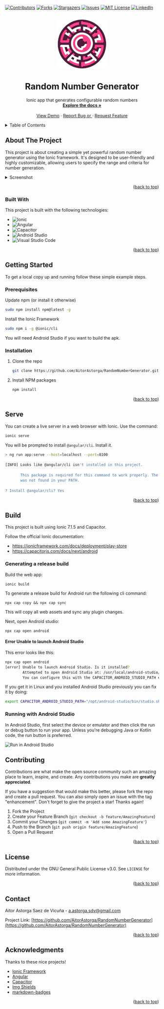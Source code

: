 [![Contributors][contributors-shield]][contributors-url]
[![Forks][forks-shield]][forks-url]
[![Stargazers][stars-shield]][stars-url]
[![Issues][issues-shield]][issues-url]
[![MIT License][license-shield]][license-url]
[![LinkedIn][linkedin-shield]][linkedin-url]


<!-- PROJECT LOGO -->
<br />
<div align="center">
  <a href="https://github.com/AitorAstorga/RandomNumberGenerator">
    <img src="src/assets/rngLogo.png" alt="Logo" width="160" height="160">
  </a>

  <h1 align="center">Random Number Generator</h1>

  <p align="center">
    Ionic app that generates configurable random numbers
    <br />
    <a href="https://github.com/AitorAstorga/RandomNumberGenerator"><strong>Explore the docs »</strong></a>
    <br />
    <br />
    <a href="https://github.com/AitorAstorga/RandomNumberGenerator">View Demo</a>
    ·
    <a href="https://github.com/AitorAstorga/RandomNumberGenerator/issues">Report Bug or </a>
    ·
    <a href="https://github.com/AitorAstorga/RandomNumberGenerator/issues">Request Feature</a>
  </p>
</div>

<!-- TABLE OF CONTENTS -->
<details>
  <summary>Table of Contents</summary>
  <ol>
    <li>
      <a href="#about-the-project">About The Project</a>
      <ul>
        <li><a href="#built-with">Built With</a></li>
      </ul>
    </li>
    <li>
      <a href="#getting-started">Getting Started</a>
      <ul>
        <li><a href="#prerequisites">Prerequisites</a></li>
        <li><a href="#installation">Installation</a></li>
      </ul>
    </li>
    <li>
      <a href="#serve">Serve</a>
    </li>
    <li>
      <a href="#build">Build</a>
      <ul>
        <li><a href="#generating-a-release-build">Generating a release build</a></li>
        <li><a href="#running-with-android-studio">Running with Android Studio</a></li>
      </ul>
    </li>
    <li><a href="#contributing">Contributing</a></li>
    <li><a href="#license">License</a></li>
    <li><a href="#contact">Contact</a></li>
    <li><a href="#acknowledgments">Acknowledgments</a></li>
  </ol>
</details>


<!-- ABOUT THE PROJECT -->
## About The Project

This project is about creating a simple yet powerful random number generator using the Ionic framework. It's designed to be user-friendly and highly customizable, allowing users to specify the range and criteria for number generation.

<details>
  <summary>Screenshot</summary>
  <img src="src/assets/image.png" alt="Screenshot">
</details>

<p align="right">(<a href="#readme-top">back to top</a>)</p>


### Built With

This project is built with the following technologies:

* ![Ionic](https://img.shields.io/badge/Ionic-%233880FF.svg?style=for-the-badge&logo=Ionic&logoColor=white)
* ![Angular](https://img.shields.io/badge/angular-%23DD0031.svg?style=for-the-badge&logo=angular&logoColor=white)
* ![Capacitor](https://img.shields.io/badge/Capacitor-119EFF?style=for-the-badge&logo=Capacitor&logoColor=white)
* ![Android Studio](https://img.shields.io/badge/Android_Studio-3DDC84?style=for-the-badge&logo=android-studio&logoColor=white)
* ![Visual Studio Code](https://img.shields.io/badge/Visual_Studio_Code-0078D4?style=for-the-badge&logo=visual%20studio%20code&logoColor=white)

<p align="right">(<a href="#readme-top">back to top</a>)</p>


<!-- GETTING STARTED -->
## Getting Started

To get a local copy up and running follow these simple example steps.

### Prerequisites

Update npm (or install it otherwise)
```sh
sudo npm install npm@latest -g
```

Install the Ionic Framework
```sh
sudo npm i -g @ionic/cli
```

You will need Android Studio if you want to build the apk.

### Installation

1. Clone the repo
   ```sh
   git clone https://github.com/AitorAstorga/RandomNumberGenerator.git
   ```

2. Install NPM packages
   ```sh
   npm install
   ```

<p align="right">(<a href="#readme-top">back to top</a>)</p>


## Serve

You can create a live server in a web browser with Ionic. Use the command:
```sh
ionic serve
```

You will be prompted to install `@angular/cli`. Install it.
```sh
> ng run app:serve --host=localhost --port=8100

[INFO] Looks like @angular/cli isn't installed in this project.
       
       This package is required for this command to work properly. The package provides a CLI utility, but the ng binary
       was not found in your PATH.

? Install @angular/cli? Yes
```

<p align="right">(<a href="#readme-top">back to top</a>)</p>

## Build

This project is built using Ionic 7.1.5 and Capacitor.

Follow the official Ionic documentation:
- https://ionicframework.com/docs/deployment/play-store
- https://capacitorjs.com/docs/next/android

### Generating a release build
Build the web app:
```
ionic build
```

To generate a release build for Android run the following cli command:
```
npx cap copy && npx cap sync
```
This will copy all web assets and sync any plugin changes.

Next, open Android studio:
```
npx cap open android
```

#### Error Unable to launch Android Studio
This error looks like this:
```sh
npx cap open android
[error] Unable to launch Android Studio. Is it installed?
        Attempted to open Android Studio at: /usr/local/android-studio/bin/studio.sh
        You can configure this with the CAPACITOR_ANDROID_STUDIO_PATH environment variable.
```

If you get it in Linux and you installed Android Studio previously you can fix it by doing:
```sh
export CAPACITOR_ANDROID_STUDIO_PATH="/opt/android-studio/bin/studio.sh"
```

### Running with Android Studio
In Android Studio, first select the device or emulator and then click the run or debug button to run your app. Unless you're debugging Java or Kotlin code, the run button is preferred.

![Run in Android Studio](https://capacitorjs.com/docs/assets/images/running-a42ce0daf3b9d2dd5ee6b94d1c378220.png)

<!-- CONTRIBUTING -->
## Contributing

Contributions are what make the open source community such an amazing place to learn, inspire, and create. Any contributions you make are **greatly appreciated**.

If you have a suggestion that would make this better, please fork the repo and create a pull request. You can also simply open an issue with the tag "enhancement".
Don't forget to give the project a star! Thanks again!

1. Fork the Project
2. Create your Feature Branch (`git checkout -b feature/AmazingFeature`)
3. Commit your Changes (`git commit -m 'Add some AmazingFeature'`)
4. Push to the Branch (`git push origin feature/AmazingFeature`)
5. Open a Pull Request

<p align="right">(<a href="#readme-top">back to top</a>)</p>


<!-- LICENSE -->
## License

Distributed under the GNU General Public License v3.0. See `LICENSE` for more information.

<p align="right">(<a href="#readme-top">back to top</a>)</p>


<!-- CONTACT -->
## Contact

Aitor Astorga Saez de Vicuña - a.astorga.sdv@gmail.com

Project Link: [https://github.com/AitorAstorga/RandomNumberGenerator](https://github.com/AitorAstorga/RandomNumberGenerator)

<p align="right">(<a href="#readme-top">back to top</a>)</p>


<!-- ACKNOWLEDGMENTS -->
## Acknowledgments

Thanks to these nice projects!

* [Ionic Framework](https://ionicframework.com/)
* [Angular](https://angular.io/)
* [Capacitor](https://capacitorjs.com)
* [Img Shields](https://shields.io)
* [markdown-badges](https://github.com/Ileriayo/markdown-badges#table-of-contents)

<p align="right">(<a href="#readme-top">back to top</a>)</p>


<!-- MARKDOWN LINKS & IMAGES -->
<!-- https://www.markdownguide.org/basic-syntax/#reference-style-links -->
[contributors-shield]: https://img.shields.io/github/contributors/AitorAstorga/RandomNumberGenerator.svg?style=for-the-badge
[contributors-url]: https://github.com/AitorAstorga/RandomNumberGenerator/graphs/contributors
[forks-shield]: https://img.shields.io/github/forks/AitorAstorga/RandomNumberGenerator.svg?style=for-the-badge
[forks-url]: https://github.com/AitorAstorga/RandomNumberGenerator/network/members
[stars-shield]: https://img.shields.io/github/stars/AitorAstorga/RandomNumberGenerator.svg?style=for-the-badge
[stars-url]: https://github.com/AitorAstorga/RandomNumberGenerator/stargazers
[issues-shield]: https://img.shields.io/github/issues/AitorAstorga/RandomNumberGenerator.svg?style=for-the-badge
[issues-url]: https://github.com/AitorAstorga/RandomNumberGenerator/issues
[license-shield]: https://img.shields.io/github/license/AitorAstorga/RandomNumberGenerator.svg?style=for-the-badge
[license-url]: https://github.com/AitorAstorga/RandomNumberGenerator/blob/master/LICENSE
[linkedin-shield]: https://img.shields.io/badge/-LinkedIn-black.svg?style=for-the-badge&logo=linkedin&colorB=555
[linkedin-url]: https://linkedin.com/in/aitor-astorga-saez-de-vicuña
[product-screenshot]: images/screenshot.png
